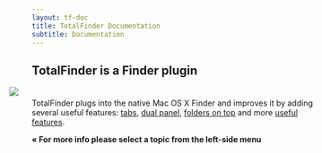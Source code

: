 ```yaml
---
layout: tf-doc
title: TotalFinder Documentation
subtitle: Documentation
---
```


## TotalFinder is a Finder plugin

<img src="/images/showcase/showcase-dual-mode.png" style="margin-left: -40px; margin-bottom: -10px">

TotalFinder plugs into the native Mac OS X Finder and improves it by adding several useful features: [tabs](/tabs), [dual panel](/dual-mode), [folders on top](/folders-on-top) and more [useful features](/tweaks).

**« For more info please select a topic from the left-side menu**



